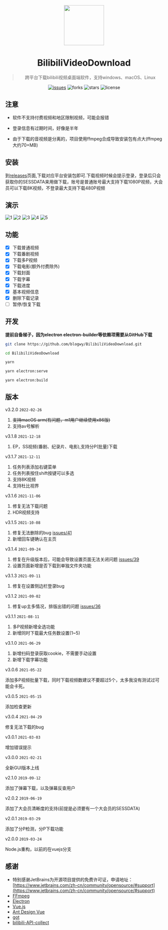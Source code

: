 <div align="center">
  <img src="./build/icons/256x256.png" alt="" width="128">
  <h1>BilibiliVideoDownload</h1>
  <blockquote>跨平台下载bilibili视频桌面端软件，支持windows、macOS、Linux</blockquote>
</div>

<div align="center">
  <a href="https://github.com/blogwy/BilibiliVideoDownload/issues"><img src="https://img.shields.io/github/issues/blogwy/BilibiliVideoDownload" alt="issues"></a>
  <a><img src="https://img.shields.io/github/forks/blogwy/BilibiliVideoDownload" alt="forks"></a>
  <a><img src="https://img.shields.io/github/stars/blogwy/BilibiliVideoDownload" alt="stars"></a>
  <a><img src="https://img.shields.io/github/license/blogwy/BilibiliVideoDownload" alt="license"></a>
</div>

## 注意

* 软件不支持付费视频和地区限制视频，可能会报错

* 登录信息有过期时间，好像是半年

* 由于下载的音视频是分离的，项目使用ffmpeg合成导致安装包有点大(ffmpeg大约70+MB)

## 安装

到[releases](https://github.com/blogwy/BilibiliVideoDownload/releases)页面,下载对应平台安装包即可.下载视频时候会提示登录，登录后只会获取你的SESSDATA来用做下载，账号是普通账号最大支持下载1080P视频，大会员可以下载8K视频，不登录最大支持下载480P视频

## 演示

![1](./screenshots/1.png)
![2](./screenshots/2.png)
![3](./screenshots/3.png)
![4](./screenshots/4.png)
![5](./screenshots/5.png)


## 功能

* [x] 下载普通视频
* [x] 下载番剧视频
* [x] 下载多P视频
* [x] 下载电影(额外付费除外)
* [x] 下载封面
* [x] 下载字幕
* [x] 下载进度
* [x] 基本视频信息
* [x] 删除下载记录
* [ ] 暂停/恢复下载

## 开发

**提前自备梯子，因为electron electron-builder等依赖项需要从GitHub下载**

```bash
git clone https://github.com/blogwy/BilibiliVideoDownload.git

cd BilibiliVideoDownload

yarn

yarn electron:serve

yarn electron:build
```
## 版本

v3.2.0 `2022-02-26`

1. ~~支持macOS arm(有问题，m1用户继续使用x86版)~~
2. 支持av号解析

v3.1.8 `2021-12-18`

1. EP，SS视频(番剧、纪录片、电影),支持分P(批量)下载

v3.1.7 `2021-12-11`

1. 任务列表添加右键菜单
2. 任务列表按住shift按键可以多选
3. 支持8K视频
4. 支持杜比视界

v3.1.6 `2021-11-06`

1. 修复无法下载问题
2. HDR视频支持

v3.1.5 `2021-10-08`

1. 修复无法删除的bug [issues/41](https://github.com/blogwy/BilibiliVideoDownload/issues/41)
2. 新增回车键确认在主页

v3.1.4 `2021-09-24`

1. 修复在升级版本后，可能会导致设置页面无法关闭问题 [issues/39](https://github.com/blogwy/BilibiliVideoDownload/issues/39)
2. 设置页面新增是否下载到单独文件夹功能

v3.1.3 `2021-09-11`

1. 修复在设置侧边栏登录bug

v3.1.2 `2021-09-02`

1. 修复up主多情况，排版出错的问题 [issues/36](https://github.com/blogwy/BilibiliVideoDownload/issues/36)

v3.1.1 `2021-08-11`

1. 多P视频新增全选功能
2. 新增同时下载最大任务数设置(1~5)

v3.1.0 `2021-06-29`

1. 新增扫码登录获取cookie，不需要手动设置
2. 新增下载字幕功能

v3.0.6 `2021-05-22`

添加多P视频批量下载，同时下载视频数建议不要超过5个，太多我没有测试过可能会卡死。

v3.0.5 `2021-05-15`

添加检查更新

v3.0.4 `2021-04-29`

修复无法下载的bug

v3.0.1 `2021-03-03`

增加错误提示

v3.0.0 `2021-02-21`

全新GUI版本上线

v2.1.0 `2019-09-12`

添加了弹幕下载，以及弹幕反查用户

v2.0.2 `2019-06-19`

添加了大会员清晰度的支持(前提是必须要有一个大会员的SESSDATA)

v2.0.1 `2019-03-29`

添加了分P检测，分P下载功能

v2.0.0 `2019-03-24`

Node.js重构，以前的在vuejs分支

## 感谢

* 特别感谢JetBrains为开源项目提供的免费许可证，申请地址：[https://www.jetbrains.com/zh-cn/community/opensource/#support](https://www.jetbrains.com/zh-cn/community/opensource/#support)
* [FFmpeg](https://ffmpeg.org/)
* [Electron](https://www.electronjs.org/)
* [Vue.js](https://vuejs.org/)
* [Ant Design Vue](https://antdv.com/docs/vue/introduce-cn/)
* [got](https://github.com/sindresorhus/got)
* [bilibili-API-collect](https://github.com/SocialSisterYi/bilibili-API-collect)

